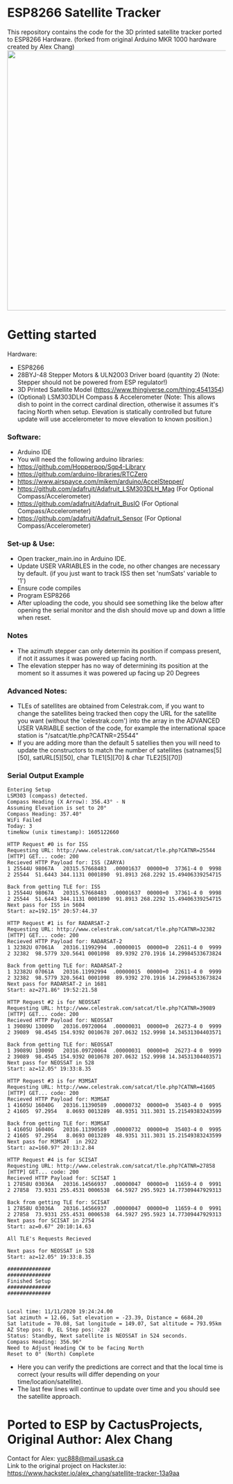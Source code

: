 # ESP8266 Satellite Tracker
This repository contains the code for the 3D printed satellite tracker ported to ESP8266 Hardware. (forked from original Arduino MKR 1000 hardware created by Alex Chang)<br />
<img src="https://hackster.imgix.net/uploads/attachments/1156979/_ijWqYco4SG.blob?auto=compress%2Cformat&w=900&h=675&fit=min" width="600"> <br />

# Getting started
Hardware:
* ESP8266
* 28BYJ-48 Stepper Motors & ULN2003 Driver board (quantity 2) (Note: Stepper should not be powered from ESP regulator!)
* 3D Printed Satellite Model (https://www.thingiverse.com/thing:4541354)
* (Optional) LSM303DLH Compass & Accelerometer (Note: This allows dish to point in the correct cardinal direction, otherwise it assumes it's facing North when setup. Elevation is statically controlled but future update will use accelerometer to move elevation to known position.)

### Software:
* Arduino IDE
* You will need the following arduino libraries:
* https://github.com/Hopperpop/Sgp4-Library 
* https://github.com/arduino-libraries/RTCZero 
* https://www.airspayce.com/mikem/arduino/AccelStepper/ 
* https://github.com/adafruit/Adafruit_LSM303DLH_Mag (For Optional Compass/Accelerometer)
* https://github.com/adafruit/Adafruit_BusIO (For Optional Compass/Accelerometer)
* https://github.com/adafruit/Adafruit_Sensor (For Optional Compass/Accelerometer)

### Set-up & Use:
* Open tracker_main.ino in Arduino IDE.
* Update USER VARIABLES in the code, no other changes are necessary by default. (if you just want to track ISS then set 'numSats' variable to '1')
* Ensure code compiles
* Program ESP8266
* After uploading the code, you should see something like the below after opening the serial monitor and the dish should move up and down a little when reset.

### Notes
* The azimuth stepper can only determin its position if compass present, if not it assumes it was powered up facing north.
* The elevation stepper has no way of determining its position at the moment so it assumes it was powered up facing up 20 Degrees

### Advanced Notes:
* TLEs of satellites are obtained from Celestrak.com, if you want to change the satellites being tracked then copy the URL for the satellite you want (without the 'celestrak.com') into the array in the ADVANCED USER VARIABLE section of the code, for example the international space station is "/satcat/tle.php?CATNR=25544"
* If you are adding more than the default 5 satellies then you will need to update the constructors to match the number of satellites (satnames[5][50], satURL[5][50], char TLE1[5][70] & char TLE2[5][70])

### Serial Output Example
```
Entering Setup
LSM303 (compass) detected.
Compass Heading (X Arrow): 356.43° - N
Assuming Elevation is set to 20°
Compass Heading: 357.40°
WiFi Failed
Today: 3
timeNow (unix timestamp): 1605122660

HTTP Request #0 is for ISS
Requesting URL: http://www.celestrak.com/satcat/tle.php?CATNR=25544
[HTTP] GET... code: 200
Recieved HTTP Payload for: ISS (ZARYA)             
1 25544U 98067A   20315.57668483  .00001637  00000+0  37361-4 0  9998
2 25544  51.6443 344.1131 0001890  91.8913 268.2292 15.49406339254715

Back from getting TLE for: ISS
1 25544U 98067A   20315.57668483  .00001637  00000+0  37361-4 0  9998
2 25544  51.6443 344.1131 0001890  91.8913 268.2292 15.49406339254715
Next pass for ISS in 5604
Start: az=192.15° 20:57:44.37

HTTP Request #1 is for RADARSAT-2
Requesting URL: http://www.celestrak.com/satcat/tle.php?CATNR=32382
[HTTP] GET... code: 200
Recieved HTTP Payload for: RADARSAT-2              
1 32382U 07061A   20316.11992994  .00000015  00000+0  22611-4 0  9999
2 32382  98.5779 320.5641 0001098  89.9392 270.1916 14.29984533673824

Back from getting TLE for: RADARSAT-2
1 32382U 07061A   20316.11992994  .00000015  00000+0  22611-4 0  9999
2 32382  98.5779 320.5641 0001098  89.9392 270.1916 14.29984533673824
Next pass for RADARSAT-2 in 1681
Start: az=271.86° 19:52:21.58

HTTP Request #2 is for NEOSSAT
Requesting URL: http://www.celestrak.com/satcat/tle.php?CATNR=39089
[HTTP] GET... code: 200
Recieved HTTP Payload for: NEOSSAT                 
1 39089U 13009D   20316.09720064  .00000031  00000+0  26273-4 0  9999
2 39089  98.4545 154.9392 0010678 207.0632 152.9998 14.34531304403571

Back from getting TLE for: NEOSSAT
1 39089U 13009D   20316.09720064  .00000031  00000+0  26273-4 0  9999
2 39089  98.4545 154.9392 0010678 207.0632 152.9998 14.34531304403571
Next pass for NEOSSAT in 528
Start: az=12.05° 19:33:8.35

HTTP Request #3 is for M3MSAT 
Requesting URL: http://www.celestrak.com/satcat/tle.php?CATNR=41605
[HTTP] GET... code: 200
Recieved HTTP Payload for: M3MSAT                  
1 41605U 16040G   20316.11390589  .00000732  00000+0  35403-4 0  9995
2 41605  97.2954   8.0693 0013289  48.9351 311.3031 15.21549383243599

Back from getting TLE for: M3MSAT 
1 41605U 16040G   20316.11390589  .00000732  00000+0  35403-4 0  9995
2 41605  97.2954   8.0693 0013289  48.9351 311.3031 15.21549383243599
Next pass for M3MSAT  in 2922
Start: az=160.97° 20:13:2.84

HTTP Request #4 is for SCISAT
Requesting URL: http://www.celestrak.com/satcat/tle.php?CATNR=27858
[HTTP] GET... code: 200
Recieved HTTP Payload for: SCISAT 1                
1 27858U 03036A   20316.14566937  .00000047  00000+0  11659-4 0  9991
2 27858  73.9331 255.4531 0006538  64.5927 295.5923 14.77309447929313

Back from getting TLE for: SCISAT
1 27858U 03036A   20316.14566937  .00000047  00000+0  11659-4 0  9991
2 27858  73.9331 255.4531 0006538  64.5927 295.5923 14.77309447929313
Next pass for SCISAT in 2754
Start: az=0.67° 20:10:14.63

All TLE's Requests Recieved

Next pass for NEOSSAT in 528
Start: az=12.05° 19:33:8.35

##############
##############
Finished Setup
##############
##############


Local time: 11/11/2020 19:24:24.00
Sat azimuth = 12.66, Sat elevation = -23.39, Distance = 6684.20
Sat latitude = 70.08, Sat longitude = 149.07, Sat altitude = 793.95km
AZ Step pos: 0, EL Step pos: -228
Status: Standby, Next satellite is NEOSSAT in 524 seconds.
Compass Heading: 356.96°
Need to Adjust Heading CW to be facing North
Reset to 0° (North) Complete

```

* Here you can verify the predictions are correct and that the local time is correct (your results will differ depending on your time/location/satellite). 
* The last few lines will continue to update over time and you should see the satellite approach. 

# Ported to ESP by CactusProjects, Original Author: Alex Chang
Contact for Alex: yuc888@mail.usask.ca <br />
Link to the original project on Hackster.io: https://www.hackster.io/alex_chang/satellite-tracker-13a9aa <br />


